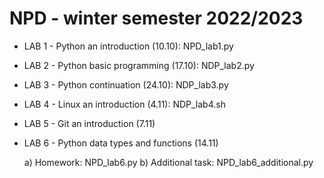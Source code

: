 # NPD - winter semester 2022/2023
* LAB 1 - Python an introduction (10.10): NPD_lab1.py
* LAB 2 - Python basic programming (17.10): NDP_lab2.py
* LAB 3 - Python continuation (24.10): NDP_lab3.py
* LAB 4 - Linux an introduction (4.11): NDP_lab4.sh
* LAB 5 - Git an introduction (7.11)
* LAB 6 - Python data types and functions (14.11)

  a) Homework: NPD_lab6.py
  b) Additional task: NPD_lab6_additional.py
